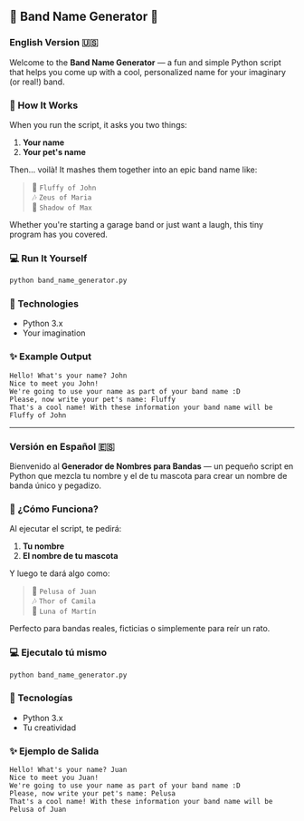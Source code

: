## 🥁 Band Name Generator 🎸

### English Version 🇺🇸

Welcome to the **Band Name Generator** — a fun and simple Python script that helps you come up with a cool, personalized name for your imaginary (or real!) band.

### 🚀 How It Works

When you run the script, it asks you two things:

1. **Your name**
2. **Your pet's name**

Then... voilà! It mashes them together into an epic band name like:

> 🧨 `Fluffy of John`  
> 🎶 `Zeus of Maria`  
> 🐾 `Shadow of Max`  

Whether you're starting a garage band or just want a laugh, this tiny program has you covered.

### 💻 Run It Yourself

```bash
python band_name_generator.py
```

### 🧠 Technologies

- Python 3.x  
- Your imagination

### ✨ Example Output

```text
Hello! What's your name? John
Nice to meet you John!
We're going to use your name as part of your band name :D
Please, now write your pet's name: Fluffy
That's a cool name! With these information your band name will be Fluffy of John
```

---

### Versión en Español 🇪🇸

Bienvenido al **Generador de Nombres para Bandas** — un pequeño script en Python que mezcla tu nombre y el de tu mascota para crear un nombre de banda único y pegadizo.

### 🚀 ¿Cómo Funciona?

Al ejecutar el script, te pedirá:

1. **Tu nombre**
2. **El nombre de tu mascota**

Y luego te dará algo como:

> 🧨 `Pelusa of Juan`  
> 🎶 `Thor of Camila`  
> 🐾 `Luna of Martín`  

Perfecto para bandas reales, ficticias o simplemente para reír un rato.

### 💻 Ejecutalo tú mismo

```bash
python band_name_generator.py
```

### 🧠 Tecnologías

- Python 3.x  
- Tu creatividad

### ✨ Ejemplo de Salida

```text
Hello! What's your name? Juan
Nice to meet you Juan!
We're going to use your name as part of your band name :D
Please, now write your pet's name: Pelusa
That's a cool name! With these information your band name will be Pelusa of Juan
```
